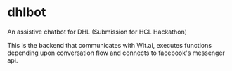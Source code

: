 # dhlbot
An assistive chatbot for DHL (Submission for HCL Hackathon)

This is the backend that communicates with Wit.ai, executes functions depending upon conversation flow
and connects to facebook's messenger api.

